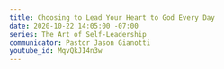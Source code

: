 ```yaml
---
title: Choosing to Lead Your Heart to God Every Day
date: 2020-10-22 14:05:00 -07:00
series: The Art of Self-Leadership
communicator: Pastor Jason Gianotti
youtube_id: MqvQkJI4n3w
---
```


